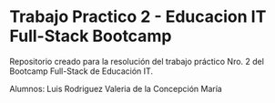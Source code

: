 # Trabajo Practico 2 - Educacion IT Full-Stack Bootcamp

Repositorio creado para la resolución del trabajo práctico Nro. 2 del Bootcamp Full-Stack de Educación IT.

Alumnos: 
    Luis Rodriguez
    Valeria de la Concepción María
